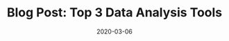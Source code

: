 ---
title: "Blog Post: Top 3 Data Analysis Tools"
date: 2020-03-06
categories: [blog post]
tags: [seo, blog post, data analytics]
excerpt: "Data Analytics, SEO, Blog Post"
link: https://ople.ai/ai-blog/top-3-data-analysis-tools/
---